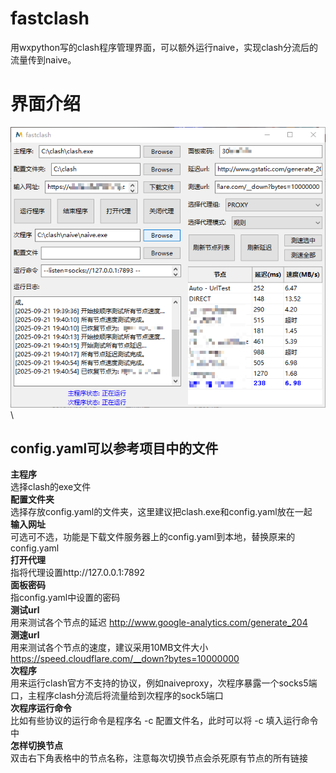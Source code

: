 # fastclash

用wxpython写的clash程序管理界面，可以额外运行naive，实现clash分流后的流量传到naive。

# 界面介绍

![image](https://github.com/hansid/fastclash/blob/main/Snipaste_2025-09-21_20-00-52.png)\
## config.yaml可以参考项目中的文件
**主程序**\
选择clash的exe文件\
**配置文件夹**\
选择存放config.yaml的文件夹，这里建议把clash.exe和config.yaml放在一起\
**输入网址**\
可选可不选，功能是下载文件服务器上的config.yaml到本地，替换原来的config.yaml\
**打开代理**\
指将代理设置http://127.0.0.1:7892 \
**面板密码**\
指config.yaml中设置的密码\
**测试url**\
用来测试各个节点的延迟 http://www.google-analytics.com/generate_204 \
**测速url**\
用来测试各个节点的速度，建议采用10MB文件大小 https://speed.cloudflare.com/__down?bytes=10000000 \
**次程序**\
用来运行clash官方不支持的协议，例如naiveproxy，次程序暴露一个socks5端口，主程序clash分流后将流量给到次程序的sock5端口\
**次程序运行命令**\
比如有些协议的运行命令是程序名 -c 配置文件名，此时可以将 -c 填入运行命令中\
**怎样切换节点**\
双击右下角表格中的节点名称，注意每次切换节点会杀死原有节点的所有链接
